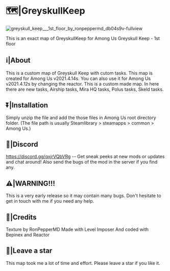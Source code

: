 # 🗺|GreyskullKeep
![greyskull_keep___1st_floor_by_ronpeppermd_db04s9v-fullview](https://user-images.githubusercontent.com/82299910/118365098-ed03ef00-b5b8-11eb-84e5-3dfbb5b623b8.jpg)

This is an exact map of GreyskullKeep for Among Us
Greyskull Keep - 1st floor

## **ℹ️|About**

This is a custom map of Greyskull Keep with cutom tasks. This map is created for Among Us v2021.4.14s. You can also use it for Among Us v2021.4.12s by changing the reactor. This is a custom made map. In here there are new tasks, Airship tasks, Mira HQ tasks, Polus tasks, Skeld tasks.

## **⏬|Installation**

Simply unzip the file and add the those files in Among Us root directory folder. (The file path is usually Steamlibrary > steamapps > common > Among Us.)

## **💬|Discord**

https://discord.gg/qxjrVQbVRg -- Get sneak peeks at new mods or updates and chat around!
Also send the bugs of the mod in the server if you find any.


## **⚠|WARNING!!!**

This is a very early release so it may contain many bugs. Don't hesitate to get in touch with me if you need any help.

## **🙏|Credits**

Texture by RonPepperMD
Made with Level Imposer And coded with Bepinex and Reactor

## **🌟|Leave a star**

This map took me a lot of time and effort. Please leave a star if you like it.
